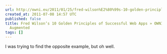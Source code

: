 ```yaml
---
url: http://owni.eu/2011/01/25/fred-wilson%E2%80%99s-10-golden-principles-of-successful-web-apps/
created_at: 2011-07-08 14:57 UTC
published: false
title: Fred Wilson’s 10 Golden Principles of Successful Web Apps » OWNI.eu, News,
  Augmented
tags: []
---
```


I was trying to find the opposite example, but oh well.
